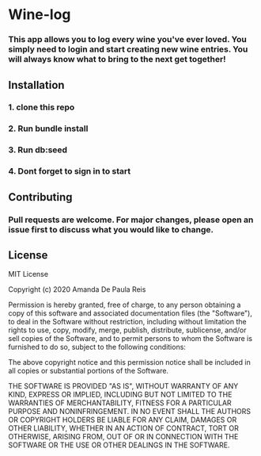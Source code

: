 # Wine-log

### This app allows you to log every wine you've ever loved. You simply need to login and start creating new wine entries. You will always know what to bring to the next get together!

## Installation

### 1. clone this repo

### 2. Run bundle install

### 3. Run db:seed

### 4. Dont forget to sign in to start

## Contributing

### Pull requests are welcome. For major changes, please open an issue first to discuss what you would like to change.

## License

MIT License

Copyright (c) 2020 Amanda De Paula Reis

Permission is hereby granted, free of charge, to any person obtaining a copy
of this software and associated documentation files (the "Software"), to deal
in the Software without restriction, including without limitation the rights
to use, copy, modify, merge, publish, distribute, sublicense, and/or sell
copies of the Software, and to permit persons to whom the Software is
furnished to do so, subject to the following conditions:

The above copyright notice and this permission notice shall be included in all
copies or substantial portions of the Software.

THE SOFTWARE IS PROVIDED "AS IS", WITHOUT WARRANTY OF ANY KIND, EXPRESS OR
IMPLIED, INCLUDING BUT NOT LIMITED TO THE WARRANTIES OF MERCHANTABILITY,
FITNESS FOR A PARTICULAR PURPOSE AND NONINFRINGEMENT. IN NO EVENT SHALL THE
AUTHORS OR COPYRIGHT HOLDERS BE LIABLE FOR ANY CLAIM, DAMAGES OR OTHER
LIABILITY, WHETHER IN AN ACTION OF CONTRACT, TORT OR OTHERWISE, ARISING FROM,
OUT OF OR IN CONNECTION WITH THE SOFTWARE OR THE USE OR OTHER DEALINGS IN THE
SOFTWARE.
